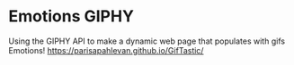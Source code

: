 # Emotions GIPHY
Using the GIPHY API to make a dynamic web page that populates with gifs Emotions!
https://parisapahlevan.github.io/GifTastic/
